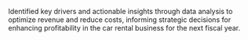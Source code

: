 Identified key drivers and actionable insights through data analysis to optimize revenue and reduce costs, informing strategic decisions for enhancing profitability in the car rental business for the next fiscal year.
